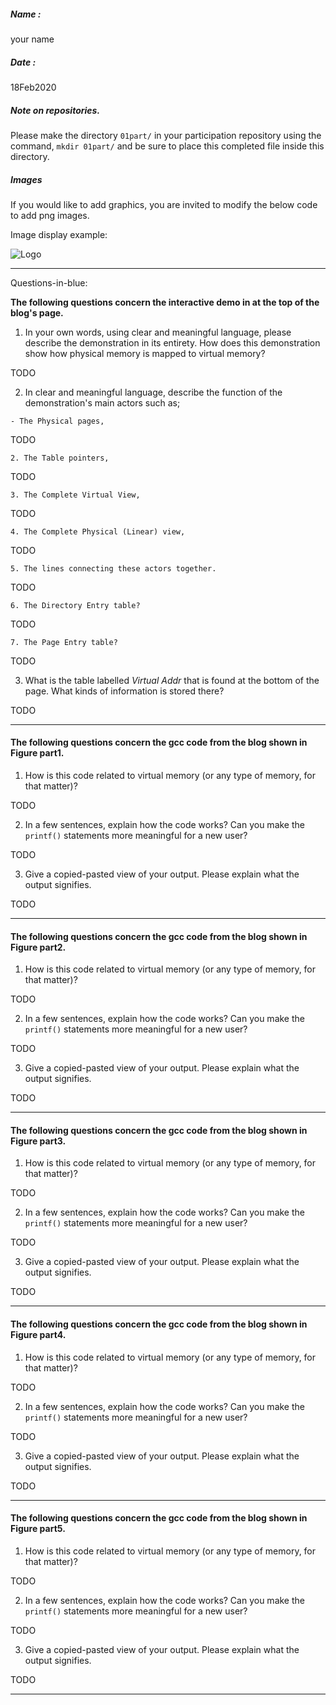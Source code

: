 ##### Name :
your name

##### Date :
18Feb2020

##### Note on repositories.

Please make the directory ```01part/``` in your participation repository using the command, ```mkdir 01part/``` and be sure to place this completed file inside this directory.


##### Images
If you would like to add graphics, you are invited to modify the below code to add png images.

Image display example:

![Logo](graphics/400.png)

---
Questions-in-blue:


**The following questions concern the interactive demo in at the top of the blog's page.**



  1. In your own words, using clear and meaningful language, please describe the demonstration in its entirety. How does this demonstration show how physical memory is mapped to virtual memory?

TODO

  2. In clear and meaningful language, describe the function of the demonstration's main actors such as;


    - The Physical pages,

TODO

    2. The Table pointers,

TODO


    3. The Complete Virtual View,

TODO

    4. The Complete Physical (Linear) view,

TODO

    5. The lines connecting these actors together.

TODO

    6. The Directory Entry table?

TODO

    7. The Page Entry table?

TODO


  3. What is the table labelled _Virtual Addr_ that is found at the bottom of the page. What kinds of information is stored there?

TODO

---

#### The following questions concern the gcc code from the blog shown in Figure part1.


  1. How is this code related to virtual memory (or any type of memory, for that matter)?


TODO


  2. In a few sentences, explain how the code works? Can you make the ```printf()``` statements more meaningful for a new user?

TODO


  3. Give a copied-pasted view of your output. Please explain what the output signifies.

TODO


---

#### The following questions concern the gcc code from the blog shown in Figure part2.


  1. How is this code related to virtual memory (or any type of memory, for that matter)?

TODO


  2. In a few sentences, explain how the code works? Can you make the ```printf()``` statements more meaningful for a new user?

TODO


  3. Give a copied-pasted view of your output. Please explain what the output signifies.

TODO


---

#### The following questions concern the gcc code from the blog shown in Figure part3.


  1. How is this code related to virtual memory (or any type of memory, for that matter)?

TODO


  2. In a few sentences, explain how the code works? Can you make the ```printf()``` statements more meaningful for a new user?

TODO


  3. Give a copied-pasted view of your output. Please explain what the output signifies.

TODO


---

#### The following questions concern the gcc code from the blog shown in Figure part4.


  1. How is this code related to virtual memory (or any type of memory, for that matter)?

TODO


  2. In a few sentences, explain how the code works? Can you make the ```printf()``` statements more meaningful for a new user?


TODO

  3. Give a copied-pasted view of your output. Please explain what the output signifies.

TODO


---

#### The following questions concern the gcc code from the blog shown in Figure part5.


  1. How is this code related to virtual memory (or any type of memory, for that matter)?


TODO

  2. In a few sentences, explain how the code works? Can you make the ```printf()``` statements more meaningful for a new user?

TODO


  3. Give a copied-pasted view of your output. Please explain what the output signifies.

TODO


---
